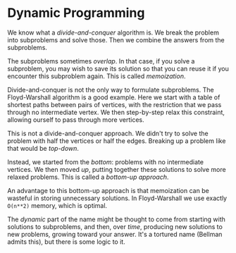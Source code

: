 # Dynamic Programming

We know what a _divide-and-conquer_ algorithm is. We break the problem
into subproblems and solve those. Then we combine the answers from the
subproblems.

The subproblems sometimes _overlap_. In that case, if you solve a
subproblem, you may wish to save its solution so that you can reuse it
if you encounter this subproblem again. This is called _memoization_.

Divide-and-conquer is not the only way to formulate subproblems. The
Floyd-Warshall algorithm is a good example. Here we start with a table
of shortest paths between pairs of vertices, with the restriction that
we pass through no intermediate vertex. We then step-by-step relax
this constraint, allowing ourself to pass through more vertices.

This is not a divide-and-conquer approach. We didn't try to solve the
problem with half the vertices or half the edges. Breaking up a
problem like that would be _top-down_.

Instead, we started from the _bottom_: problems with no intermediate
vertices. We then moved _up_, putting together these solutions to
solve more relaxed problems. This is called a _bottom-up approach_.

An advantage to this bottom-up approach is that memoization can be
wasteful in storing unnecessary solutions. In Floyd-Warshall we use
exactly `O(n**2)` memory, which is optimal.

The _dynamic_ part of the name might be thought to come from starting
with solutions to subproblems, and then, over _time_, producing new
solutions to new problems, growing toward your answer. It's a tortured
name (Bellman admits this), but there is some logic to it.
